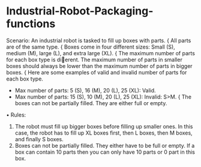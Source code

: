 # Industrial-Robot-Packaging-functions
Scenario: An industrial robot is tasked to fill up boxes with parts.
{ All parts are of the same type.
{ Boxes come in four different sizes: Small (S), medium (M), large (L), and extra
large (XL).
{ The maximum number of parts for each box type is dierent. The maximum
number of parts in smaller boxes should always be lower than the maximum
number of parts in bigger boxes.
{ Here are some examples of valid and invalid number of parts for each box type.
* Max number of parts: 5 (S), 16 (M), 20 (L), 25 (XL): Valid.
* Max number of parts: 15 (S), 10 (M), 20 (L), 25 (XL): Invalid: S>M.
{ The boxes can not be partially filled. They are either full or empty.


• Rules:
1. The robot must fill up bigger boxes before filling up smaller ones. In this case,
the robot has to fill up XL boxes first, then L boxes, then M boxes, and finally S
boxes.
2. Boxes can not be partially filled. They either have to be full or empty. If a box
can contain 10 parts then you can only have 10 parts or 0 part in this box.
